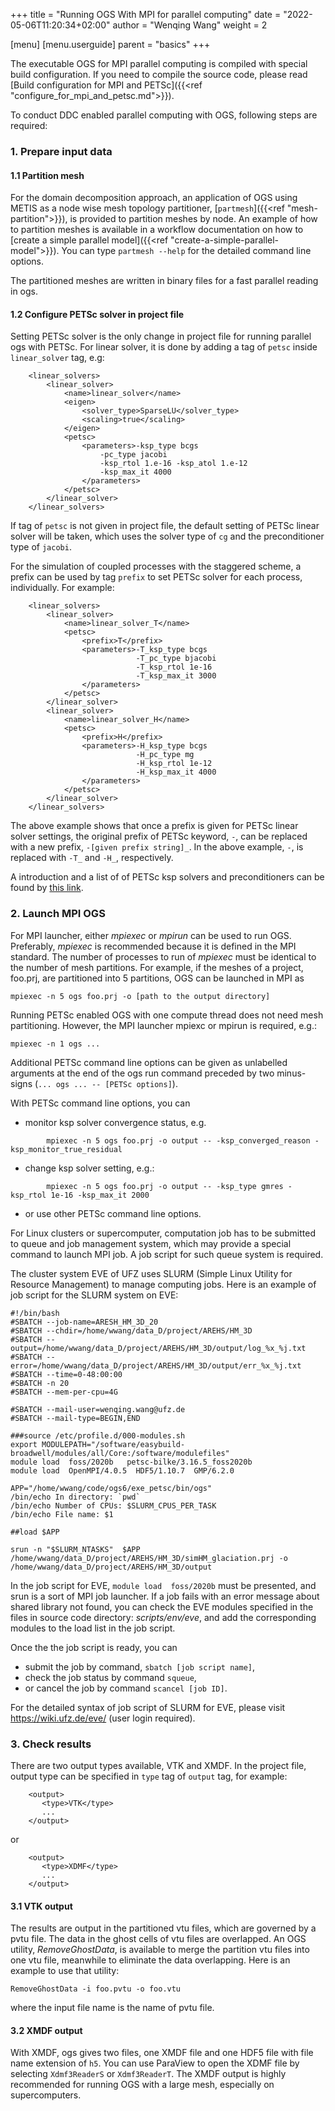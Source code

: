 +++
title = "Running OGS With MPI for parallel computing"
date = "2022-05-06T11:20:34+02:00"
author = "Wenqing Wang"
weight = 2

[menu]
  [menu.userguide]
    parent = "basics"
+++

The executable OGS for MPI parallel computing is compiled with special
 build configuration. If you need to compile the source code, please read
 [Build configuration for MPI and PETSc]({{<ref "configure_for_mpi_and_petsc.md">}}).

To conduct DDC enabled parallel computing with OGS, following steps are required:

### 1. Prepare input data
#### 1.1 Partition mesh
For the domain decomposition approach, an application of OGS using METIS as a node wise
 mesh topology partitioner, [`partmesh`]({{<ref
"mesh-partition">}}), is provided to partition meshes by node. An example of how
 to partition meshes is available in a workflow documentation on how to [create a simple parallel model]({{<ref
"create-a-simple-parallel-model">}}). You can type `partmesh --help` for the detailed
command line options.

The partitioned meshes are written in binary files for a fast parallel reading
 in ogs.

#### 1.2 Configure PETSc solver in project file

Setting  PETSc solver is the only change in project file for running parallel ogs with PETSc.
For linear solver, it is done by adding a tag of `petsc` inside `linear_solver` tag,
 e.g:
```
    <linear_solvers>
        <linear_solver>
            <name>linear_solver</name>
            <eigen>
                <solver_type>SparseLU</solver_type>
                <scaling>true</scaling>
            </eigen>
            <petsc>
                <parameters>-ksp_type bcgs
                    -pc_type jacobi
                    -ksp_rtol 1.e-16 -ksp_atol 1.e-12
                    -ksp_max_it 4000
                </parameters>
            </petsc>
        </linear_solver>
    </linear_solvers>
```
If tag of `petsc` is not given in project file, the default setting of PETSc
 linear solver will be taken, which uses the solver type of `cg` and
 the preconditioner type of `jacobi`.

For the simulation of coupled processes with the staggered scheme, a prefix
can be used by tag `prefix` to set PETSc solver for each process, individually.
 For example:
```
    <linear_solvers>
        <linear_solver>
            <name>linear_solver_T</name>
            <petsc>
                <prefix>T</prefix>
                <parameters>-T_ksp_type bcgs
                            -T_pc_type bjacobi
                            -T_ksp_rtol 1e-16
                            -T_ksp_max_it 3000
                </parameters>
            </petsc>
        </linear_solver>
        <linear_solver>
            <name>linear_solver_H</name>
            <petsc>
                <prefix>H</prefix>
                <parameters>-H_ksp_type bcgs
                            -H_pc_type mg
                            -H_ksp_rtol 1e-12
                            -H_ksp_max_it 4000
                </parameters>
            </petsc>
        </linear_solver>
    </linear_solvers>
```
The above example shows that once a prefix is given for PETSc linear solver
 settings, the original prefix of PETSc
 keyword, `-`, can be replaced with a new prefix, `-[given prefix string]_`. In the
above example, `-`, is replaced with `-T_` and `-H_`, respectively.

A introduction and a list of of PETSc ksp solvers and preconditioners can be found by
[this link](https://petsc.org/main/docs/manual/ksp/).

### 2. Launch MPI OGS
For MPI launcher, either *mpiexec* or *mpirun* can be used to run OGS.
 Preferably, *mpiexec* is recommended because it is defined in the MPI standard.
The number of processes to run of *mpiexec* must be identical to the number of
 mesh partitions.
For example, if the meshes of a project, foo.prj, are partitioned into 5 partitions,
 OGS can be launched in MPI as
```
mpiexec -n 5 ogs foo.prj -o [path to the output directory]
```

Running PETSc enabled OGS with one compute thread does not need mesh partitioning.
 However, the MPI launcher mpiexc or mpirun is required, e.g.:
```
mpiexec -n 1 ogs ...
```

Additional PETSc command line options can be given as unlabelled arguments at the end of the ogs run command preceded by two minus-signs
(`... ogs ... -- [PETSc options]`).

With  PETSc command line options, you can
* monitor ksp solver convergence status, e.g.
```
        mpiexec -n 5 ogs foo.prj -o output -- -ksp_converged_reason -ksp_monitor_true_residual
```
* change ksp solver setting, e.g.:
```
        mpiexec -n 5 ogs foo.prj -o output -- -ksp_type gmres -ksp_rtol 1e-16 -ksp_max_it 2000
```
* or use other PETSc command line options.

For Linux clusters or supercomputer, computation job has to be submitted to
 queue and job management system, which may provide a special command to
 launch MPI job. A job script for such
 queue system is required.

The cluster system EVE of UFZ uses SLURM
 (Simple Linux Utility for Resource Management) to manage computing jobs.
Here is an example of job script for the SLURM system on EVE:
```
#!/bin/bash
#SBATCH --job-name=ARESH_HM_3D_20
#SBATCH --chdir=/home/wwang/data_D/project/AREHS/HM_3D
#SBATCH --output=/home/wwang/data_D/project/AREHS/HM_3D/output/log_%x_%j.txt
#SBATCH --error=/home/wwang/data_D/project/AREHS/HM_3D/output/err_%x_%j.txt
#SBATCH --time=0-48:00:00
#SBATCH -n 20
#SBATCH --mem-per-cpu=4G

#SBATCH --mail-user=wenqing.wang@ufz.de
#SBATCH --mail-type=BEGIN,END

###source /etc/profile.d/000-modules.sh
export MODULEPATH="/software/easybuild-broadwell/modules/all/Core:/software/modulefiles"
module load  foss/2020b   petsc-bilke/3.16.5_foss2020b
module load  OpenMPI/4.0.5  HDF5/1.10.7  GMP/6.2.0

APP="/home/wwang/code/ogs6/exe_petsc/bin/ogs"
/bin/echo In directory: `pwd`
/bin/echo Number of CPUs: $SLURM_CPUS_PER_TASK
/bin/echo File name: $1

##load $APP

srun -n "$SLURM_NTASKS"  $APP /home/wwang/data_D/project/AREHS/HM_3D/simHM_glaciation.prj -o /home/wwang/data_D/project/AREHS/HM_3D/output
```
In the job script for EVE, `module load  foss/2020b` must be presented, and
 srun is a sort of MPI job launcher.
 If a job fails with an error message about shared library not found, you can check
 the EVE modules specified in the files in source code directory:
 *scripts/env/eve*, and add the corresponding modules to the load list
in the job script.

Once the the job script is ready, you can
  - submit the job by command, `sbatch [job script name]`,
  - check the job status by command `squeue`,
  - or cancel the job by command `scancel [job ID]`.


For the detailed syntax of job script of SLURM for EVE, please visit https://wiki.ufz.de/eve/
(user login required).

### 3. Check results
There are two output types available, VTK and XMDF.
In the project file, output type can be specified in `type` tag of `output` tag,
for example:
```
    <output>
       <type>VTK</type>
       ...
    </output>
```
or
```
    <output>
       <type>XDMF</type>
       ...
    </output>
```

#### 3.1 VTK output
The results are output in the partitioned vtu files, which are governed by
 a pvtu file. The data in the ghost cells of vtu files are overlapped.
An OGS utility, *RemoveGhostData*, is available to merge the partition vtu files into one vtu file,
meanwhile to eliminate the data overlapping. Here is an example to use that utility:
```
RemoveGhostData -i foo.pvtu -o foo.vtu
```
where the input file name is the name of pvtu file.

#### 3.2 XMDF output
With XMDF, ogs gives two files, one XMDF file and one HDF5 file with file name
 extension of `h5`. You can use ParaView to open the XDMF file by selecting
 `Xdmf3ReaderS` or `Xdmf3ReaderT`. The XMDF output is highly recommended for
  running OGS with a large mesh, especially on supercomputers.

